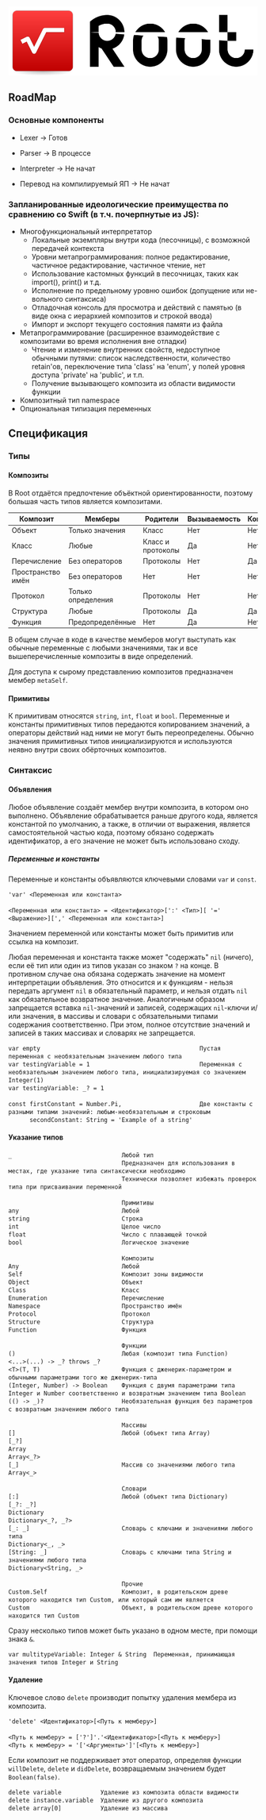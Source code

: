 ![Logo](./Resources/Logo.png)

## RoadMap

### Основные компоненты
- Lexer -> Готов
- Parser -> В процессе
- Interpreter -> Не начат

- Перевод на компилируемый ЯП -> Не начат

### Запланированные идеологические преимущества по сравнению со Swift (в т.ч. почерпнутые из JS):
- Многофункциональный интерпретатор
   - Локальные экземпляры внутри кода (песочницы), с возможной передачей контекста
   - Уровни метапрограммирования: полное редактирование, частичное редактирование, частичное чтение, нет
   - Использование кастомных функций в песочницах, таких как import(), print() и т.д.
   - Исполнение по предельному уровню ошибок (допущение или не- вольного синтаксиса)
   - Отладочная консоль для просмотра и действий с памятью (в виде окна с иерархией композитов и строкой ввода)
   - Импорт и экспорт текущего состояния памяти из файла
- Метапрограммирование (расширенное взаимодействие с композитами во время исполнения вне отладки)
   - Чтение и изменение внутренних свойств, недоступное обычными путями: список наследственности, количество retain'ов, переключение типа 'class' на 'enum', у полей уровня доступа 'private' на 'public', и т.п.
   - Получение вызывающего композита из области видимости функции
- Композитный тип namespace
- Опциональная типизация переменных

## Спецификация

### Типы

#### Композиты

В Root отдаётся предпочтение объёктной ориентированности, поэтому большая часть типов является композитами.

| Композит          | Мемберы            | Родители          | Вызываемость | Копируемость |
|-------------------|--------------------|-------------------|--------------|--------------|
| Объект            | Только значения    | Класс             | Нет          | Нет          |
| Класс             | Любые              | Класс и протоколы | Да           | Нет          |
| Перечисление      | Без операторов     | Протоколы         | Нет          | Да           |
| Пространство имён | Без операторов     | Нет               | Нет          | Нет          |
| Протокол          | Только определения | Протоколы         | Нет          | Нет          |
| Структура         | Любые              | Протоколы         | Да           | Да           |
| Функция           | Предопределённые   | Нет               | Да           | Нет          |

В общем случае в коде в качестве мемберов могут выступать как обычные переменные с любыми значениями, так и все вышеперечисленные композиты в виде определений.

Для доступа к сырому представлению композитов предназначен мембер `metaSelf`.

#### Примитивы

К примитивам относятся `string`, `int`, `float` и `bool`. Переменные и константы примитивных типов передаются копированием значений, а операторы действий над ними не могут быть переопределены. Обычно значения примитивных типов инициализируются и используются неявно внутри своих обёрточных композитов.

### Синтаксис

#### Объявления

Любое объявление создаёт мембер внутри композита, в котором оно выполнено. Объявление обрабатывается раньше другого кода, является константой по умолчанию, а также, в отличии от выражения, является самостоятельной частью кода, поэтому обязано содержать идентификатор, а его значение не может быть использовано сходу.

##### Переменные и константы

Переменные и константы объявляются ключевыми словами `var` и `const`.

```
'var' <Переменная или константа>

<Переменная или константа> = <Идентификатор>[':' <Тип>][ '=' <Выражение>][',' <Переменная или константа>]
```

Значением переменной или константы может быть примитив или ссылка на композит.

Любая переменная и константа также может "содержать" `nil` (ничего), если её тип или один из типов указан со знаком `?` на конце. В противном случае она обязана содержать значение на момент интерпретации объявления. Это относится и к функциям - нельзя передать аргумент `nil` в обязательный параметр, и нельзя отдать `nil` как обязательное возвратное значение. Аналогичным образом запрещается вставка `nil`-значений и записей, содержащих `nil`-ключи и/или значения, в массивы и словари с обязательными типами содержания соответственно. При этом, полное отсутствие значений и записей в таких массивах и словарях не запрещается.

```
var empty                                             Пустая переменная с необязательным значением любого типа
var testingVariable = 1                               Переменная с необязательным значением любого типа, инициализируемая со значением Integer(1)
var testingVariable: _? = 1

const firstConstant = Number.Pi,                      Две константы с разными типами значений: любым-необязательным и строковым
      secondConstant: String = 'Example of a string'
```

#### Указание типов

```
_                               Любой тип
                                Предназначен для использования в местах, где указание типа синтаксически необходимо
                                Технически позволяет избежать проверок типа при присваивании переменной

                                Примитивы
any                             Любой
string                          Строка
int                             Целое число
float                           Число с плавающей точкой
bool                            Логическое значение

                                Композиты
Any                             Любой
Self                            Композит зоны видимости
Object                          Объект
Class                           Класс
Enumeration                     Перечисление
Namespace                       Пространство имён
Protocol                        Протокол
Structure                       Структура
Function                        Функция

                                Функции
()                              Любая (композит типа Function)
<...>(...) -> _? throws _?
<T>(T, T)                       Функция с дженерик-параметром и обычными параметрами того же дженерик-типа
(Integer, Number) -> Boolean    Функция с двумя параметрами типа Integer и Number соответственно и возвратным значением типа Boolean
(() -> _)?                      Необязательная функция без параметров с возвратным значением любого типа

                                Массивы
[]                              Любой (объект типа Array)
[_?]
Array
Array<_?>
[_]                             Массив со значениями любого типа
Array<_>

                                Словари
[:]                             Любой (объект типа Dictionary)
[_?: _?]
Dictionary
Dictionary<_?, _?>
[_: _]                          Словарь с ключами и значениями любого типа
Dictionary<_, _>
[String: _]                     Словарь с ключами типа String и значениями любого типа
Dictionary<String, _>

                                Прочие
Custom.Self                     Композит, в родительском древе которого находится тип Custom, или который сам им является
Custom                          Объект, в родительском древе которого находится тип Custom
```

Сразу несколько типов может быть указано в одном месте, при помощи знака `&`.

```
var multitypeVariable: Integer & String  Переменная, принимающая значения типов Integer и String
```

#### Удаление

Ключевое слово `delete` производит попытку удаления мембера из композита.

```
'delete' <Идентификатор>[<Путь к мемберу>]

<Путь к мемберу> = ['?']'.'<Идентификатор>[<Путь к мемберу>]
<Путь к мемберу> = '['<Аргументы>']'[<Путь к мемберу>]
```

Если композит не поддерживает этот оператор, определяя функции `willDelete`, `delete` и `didDelete`, возвращаемым значением будет `Boolean(false)`.

```
delete variable           Удаление из композита области видимости
delete instance.variable  Удаление из другого композита
delete array[0]           Удаление из массива
```